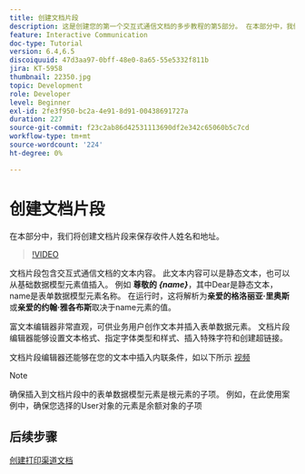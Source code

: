 ```yaml
---
title: 创建文档片段
description: 这是创建您的第一个交互式通信文档的多步教程的第5部分。 在本部分中，我们将创建文档片段来保存收件人姓名和地址。
feature: Interactive Communication
doc-type: Tutorial
version: 6.4,6.5
discoiquuid: 47d3aa97-0bff-48e0-8a65-55e5332f811b
jira: KT-5958
thumbnail: 22350.jpg
topic: Development
role: Developer
level: Beginner
exl-id: 2fe3f950-bc2a-4e91-8d91-00438691727a
duration: 227
source-git-commit: f23c2ab86d42531113690df2e342c65060b5c7cd
workflow-type: tm+mt
source-wordcount: '224'
ht-degree: 0%

---
```


# 创建文档片段

在本部分中，我们将创建文档片段来保存收件人姓名和地址。

>[!VIDEO](https://video.tv.adobe.com/v/22350?quality=12&learn=on)

文档片段包含交互式通信文档的文本内容。 此文本内容可以是静态文本，也可以从基础数据模型元素值插入。 例如 **尊敬的 _{name}_**，其中Dear是静态文本， name是表单数据模型元素名称。 在运行时，这将解析为&#x200B;**亲爱的格洛丽亚·里奥斯**或&#x200B;**亲爱的约翰·雅各布斯**取决于name元素的值。

富文本编辑器非常直观，可供业务用户创作文本并插入表单数据元素。 文档片段编辑器能够设置文本格式、指定字体类型和样式、插入特殊字符和创建超链接。

文档片段编辑器还能够在您的文本中插入内联条件，如以下所示 [视频](https://helpx.adobe.com/experience-manager/kt/forms/using/editing-improvements-correspondence-mgmt-feature-video-use.html)

>[!NOTE]
>
>确保插入到文档片段中的表单数据模型元素是根元素的子项。 例如，在此使用案例中，确保您选择的User对象的元素是余额对象的子项

## 后续步骤

[创建打印渠道文档](./create-print-channel-document.md)
